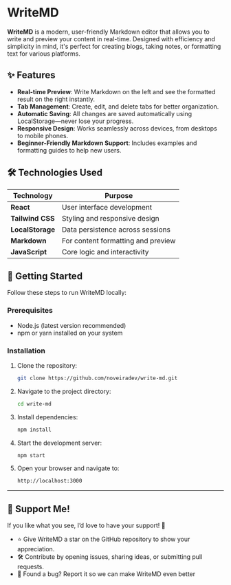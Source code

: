 # WriteMD

**WriteMD** is a modern, user-friendly Markdown editor that allows you to write and preview your content in real-time. Designed with efficiency and simplicity in mind, it's perfect for creating blogs, taking notes, or formatting text for various platforms.

## ✨ Features

- **Real-time Preview**: Write Markdown on the left and see the formatted result on the right instantly.
- **Tab Management**: Create, edit, and delete tabs for better organization.
- **Automatic Saving**: All changes are saved automatically using LocalStorage—never lose your progress.
- **Responsive Design**: Works seamlessly across devices, from desktops to mobile phones.
- **Beginner-Friendly Markdown Support**: Includes examples and formatting guides to help new users.

## 🛠️ Technologies Used

| Technology       | Purpose                                    |
|------------------|--------------------------------------------|
| **React**        | User interface development                |
| **Tailwind CSS** | Styling and responsive design             |
| **LocalStorage** | Data persistence across sessions          |
| **Markdown**     | For content formatting and preview        |
| **JavaScript**   | Core logic and interactivity              |

## 🚀 Getting Started

Follow these steps to run WriteMD locally:

### Prerequisites
- Node.js (latest version recommended)
- npm or yarn installed on your system

### Installation

1. Clone the repository:
   ```bash
   git clone https://github.com/noveiradev/write-md.git
2. Navigate to the project directory:
   ```bash
   cd write-md
3. Install dependencies:
   ```bash
   npm install
4. Start the development server:
   ```bash
   npm start
5. Open your browser and navigate to:
   ```bash
   http://localhost:3000 
---

## 💜 Support Me!
If you like what you see, I’d love to have your support! 🚀

 - ⭐ Give WriteMD a star on the GitHub repository to show your appreciation.
- 🛠️ Contribute by opening issues, sharing ideas, or submitting pull requests.
- 🐛 Found a bug? Report it so we can make WriteMD even better
